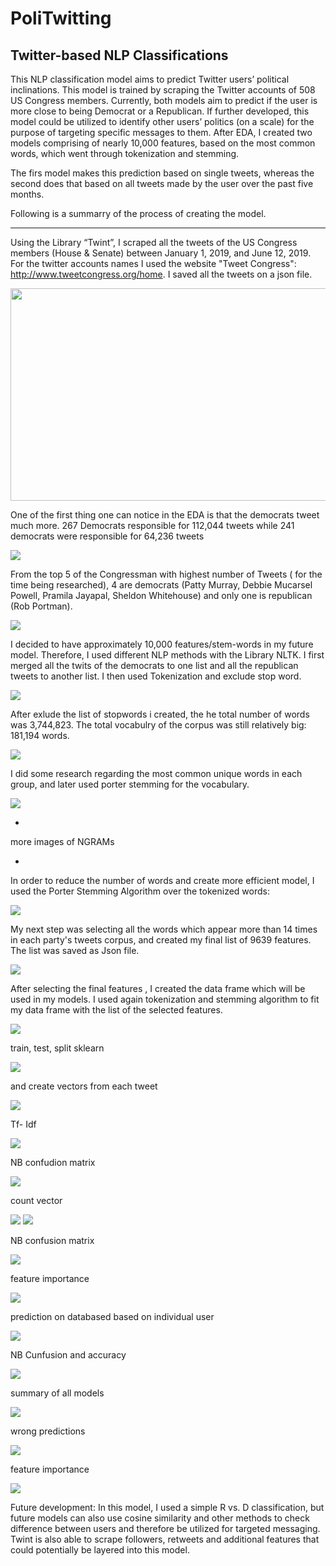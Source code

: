 # PoliTwitting
## Twitter-based NLP Classifications
This NLP classification model aims to predict Twitter users’ political inclinations. 
This model is trained by scraping the Twitter accounts of 508 US Congress members.
Currently, both models aim to predict if the user is more close to being Democrat or a Republican. If further developed, this model could be utilized to identify other users’ politics (on a scale) for the purpose of targeting specific messages to them.
After EDA, I created two models comprising of nearly 10,000 features, based on the most common words, which went through tokenization and stemming.

The firs model makes this prediction based on single tweets, whereas the second does that based on all tweets made by the user over the past five months.

Following is a summarry of the process of creating the model.
_____
Using the Library “Twint”, I scraped all the tweets of the US Congress members (House & Senate) between January 1, 2019, and June 12, 2019. For the twitter accounts names I used the website "Tweet Congress": http://www.tweetcongress.org/home. I saved all the tweets on a json file.

<img src = "./mode_5/images/image1.png" width="527" height="340">

One of the first thing one can notice in the EDA is that the democrats tweet much more. 267 Democrats responsible for 112,044 tweets while 241 democrats were responsible for 64,236 tweets

<img src = "./mode_5/images/image3.png">

From the top 5 of the  Congressman with  highest number of Tweets ( for the time being researched), 4 are democrats (Patty Murray, Debbie Mucarsel Powell, Pramila Jayapal, Sheldon Whitehouse) and only one is republican (Rob Portman).

<img src = "./mode_5/images/image2.png">

I decided to have approximately 10,000 features/stem-words in my future model. Therefore, I used different NLP methods with the Library NLTK. I first merged all the twits of the democrats to one list and all the republican tweets to another list. I then used Tokenization and exclude stop word.

<img src = "./mode_5/images/image4.png">

After exlude the list of stopwords i created, the he total number of words was 3,744,823. The total vocabulry of the corpus was still relatively big: 181,194 words. 

<img src = "./mode_5/images/image5.png">

I did some research regarding the most common unique words in each group, and later used porter stemming for the vocabulary.

<img src = "./mode_5/images/image6.png">


-

more images of NGRAMs

-

In order to reduce the number of words and create more efficient model, I used the Porter Stemming Algorithm over the tokenized words:

<img src = "./mode_5/images/image7.png">

My next step was selecting all the words which appear more than 14 times in each party's tweets corpus, and created my final list of 9639 features. The list was saved as Json file. 

<img src = "./mode_5/images/image8.png">

After selecting the final features ,  I created the data frame which will be used in my models. I used again tokenization and stemming algorithm to fit my data frame  with the list of  the selected features.

<img src = "./mode_5/images/image9.png">

train, test, split sklearn

<img src = "./mode_5/images/image10.png">

and create vectors from each tweet


<img src = "./mode_5/images/image12.png">

Tf- Idf

<img src = "./mode_5/images/image12.1.png">

NB confudion matrix


<img src = "./mode_5/images/image13.png">

count vector

<img src = "./mode_5/images/image14.png">

<img src = "./mode_5/images/image12.2.png">

NB confusion matrix

<img src = "./mode_5/images/image15.png">

feature importance

<img src = "./mode_5/images/image16.png">

prediction on databased based on individual user

<img src = "./mode_5/images/image17.png">

NB Cunfusion and accuracy

<img src = "./mode_5/images/image18.png">

summary of all models

<img src = "./mode_5/images/image18.1.png">

wrong predictions

<img src = "./mode_5/images/image19.png">

feature importance

<img src = "./mode_5/images/image20.png">

Future development: In this model, I used a simple R vs. D classification, but future models can also use cosine similarity and other methods to check difference between users and therefore be utilized for targeted messaging.
Twint is also able to scrape followers, retweets and additional features that could potentially be layered into this model.

